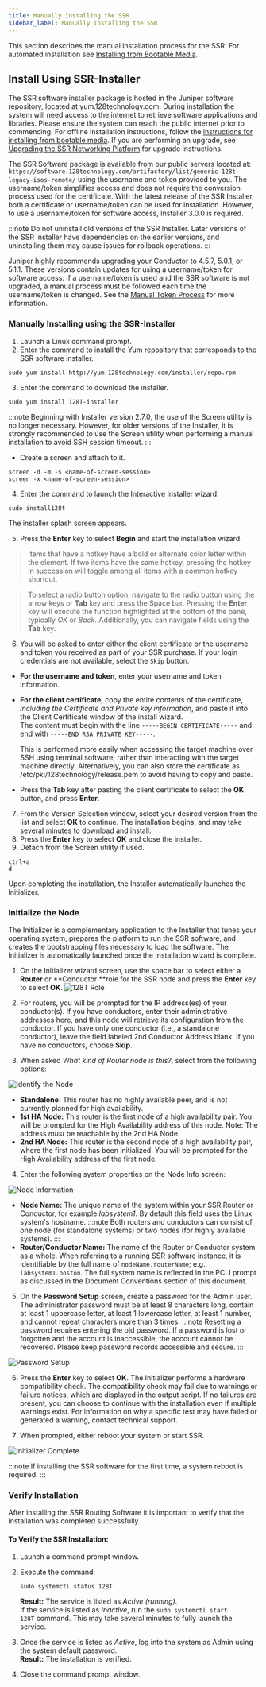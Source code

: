 ```yaml
---
title: Manually Installing the SSR
sidebar_label: Manually Installing the SSR
---
```

This section describes the manual installation process for the SSR. For automated installation see [Installing from Bootable Media](intro_installation_bootable_media.mdx). 

## Install Using SSR-Installer

The SSR software installer package is hosted in the Juniper software repository, located at yum.128technology.com. During installation the system will need access to the internet to retrieve software applications and libraries. Please ensure the system can reach the public internet prior to commencing. For offline installation instructions, follow the [instructions for installing from bootable media](intro_installation_bootable_media.mdx). If you are performing an upgrade, see [Upgrading the SSR Networking Platform](intro_upgrading.md) for upgrade instructions. 

The SSR Software package is available from our public servers located at: `https://software.128technology.com/artifactory/list/generic-128t-legacy-isos-remote/` using the username and token provided to you. The username/token simplifies access and does not require the conversion process used for the certificate. With the latest release of the SSR Installer, both a certificate or username/token can be used for installation. However, to use a username/token for software access, Installer 3.0.0 is required. 

:::note
Do not uninstall old versions of the SSR Installer. Later versions of the SSR Installer have dependencies on the earlier versions, and uninstalling them may cause issues for rollback operations. 
:::

Juniper highly recommends upgrading your Conductor to 4.5.7, 5.0.1, or 5.1.1. These versions contain updates for using a username/token for software access. If a username/token is used and the SSR software is not upgraded, a manual process must be followed each time the username/token is changed. See the [Manual Token Process](installer_cli_reference.md#manual-token-process) for more information.

### Manually Installing using the SSR-Installer

1. Launch a Linux command prompt.
2. Enter the command to install the Yum repository that corresponds to the SSR software installer.

```
sudo yum install http://yum.128technology.com/installer/repo.rpm
```

3. Enter the command to download the installer.

```
sudo yum install 128T-installer
```

:::note
Beginning with Installer version 2.7.0, the use of the Screen utility is no longer necessary. However, for older versions of the Installer, it is strongly recommended to use the Screen utility when performing a manual installation to avoid SSH session timeout. 
:::

- Create a screen and attach to it.
```
screen -d -m -s <name-of-screen-session>
screen -x <name-of-screen-session>
```
4. Enter the command to launch the Interactive Installer wizard.

```
sudo install128t
```
The installer splash screen appears.

5. Press the **Enter** key to select **Begin** and start the installation wizard.
  > Items that have a hotkey have a bold or alternate color letter within the element. If two items have the same hotkey, pressing the hotkey in succession will toggle among all items with a common hotkey shortcut.

  > To select a radio button option, navigate to the radio button using the arrow keys or **Tab** key and press the Space bar. Pressing the **Enter** key will execute the function highlighted at the bottom of the pane, typically _OK_ or _Back_. Additionally, you can navigate fields using the **Tab** key.

6. You will be asked to enter either the client certificate or the username and token you received as part of your SSR purchase.
  If your login credentials are not available, select the `Skip` button. 

  - **For the username and token**, enter your username and token information.
 
  - **For the client certificate**, copy the entire contents of the certificate, _including the Certificate and Private key information_, and paste it into the Client Certificate window of the install wizard.<br/>The content must begin with the line `-----BEGIN CERTIFICATE-----` and end with `-----END RSA PRIVATE KEY-----`.

    This is performed more easily when accessing the target machine over SSH using terminal software, rather than interacting with the target machine directly. Alternatively, you can also store the certificate as /etc/pki/128technology/release.pem to avoid having to copy and paste.

  - Press the **Tab** key after pasting the client certificate to select the **OK** button, and press **Enter**.
  
7. From the Version Selection window, select your desired version from the list and select **OK** to continue. The installation begins, and may take several minutes to download and install.
8. Press the **Enter** key to select **OK** and close the installer. 
9. Detach from the Screen utility if used.
  ```
  ctrl+a
  d
  ```
Upon completing the installation, the Installer automatically launches the Initializer.

### Initialize the Node

The Initializer is a complementary application to the Installer that tunes your operating system, prepares the platform to run the SSR software, and creates the bootstrapping files necessary to load the software. The Initializer is automatically launched once the Installation wizard is complete.

1. On the Initializer wizard screen, use the space bar to select either a **Router** or **Conductor **role for the SSR node and press the **Enter** key to select **OK**.
  ![128T Role](/img/intro_install_initializer_role.png)

2. For routers, you will be prompted for the IP address(es) of your conductor(s). If you have conductors, enter their administrative addresses here, and this node will retrieve its configuration from the conductor. If you have only one conductor (i.e., a standalone conductor), leave the field labeled 2nd Conductor Address blank. If you have no conductors, choose **Skip**.
3. When asked _What kind of Router node is this?_, select from the following options:

  ![Identify the Node](/img/intro_install_initializer_HASetup.png)

- **Standalone:** This router has no highly available peer, and is not currently planned for high availability.
- **1st HA Node:** This router is the first node of a high availability pair. You will be prompted for the High Availability address of this node. Note: The address _must_ be reachable by the 2nd HA Node.
- **2nd HA Node:** This router is the second node of a high availability pair, where the first node has been initialized. You will be prompted for the High Availability address of the first node.

4. Enter the following system properties on the Node Info screen:

![Node Information](/img/intro_install_initializer_nodeinfo.png)

- **Node Name:** The unique name of the system within your SSR Router or Conductor, for example _labsystem1_. By default this field uses the Linux system's hostname.
  :::note
  Both routers and conductors can consist of one node (for standalone systems) or two nodes (for highly available systems).
  :::
- **Router/Conductor Name:** The name of the Router or Conductor system as a whole. When referring to a running SSR software instance, it is identifiable by the full name of `nodeName.routerName`; e.g., `labsystem1.boston`. The full system name is reflected in the PCLI prompt as discussed in the Document Conventions section of this document.

5. On the **Password Setup** screen, create a password for the Admin user. The administrator password must be at least 8 characters long, contain at least 1 uppercase letter, at least 1 lowercase letter, at least 1 number, and cannot repeat characters more than 3 times.
  :::note
  Resetting a password requires entering the old password. If a password is lost or forgotten and the account is inaccessible, the account cannot be recovered. Please keep password records accessible and secure. 
  :::

![Password Setup](/img/intro_install_initializer_password.png)

6. Press the **Enter** key to select **OK**. The Initializer performs a hardware compatibility check. The compatibility check may fail due to warnings or failure notices, which are displayed in the output script. If no failures are present, you can choose to continue with the installation even if multiple warnings exist. For information on why a specific test may have failed or generated a warning, contact technical support.

7. When prompted, either reboot your system or start SSR.

  ![Initializer Complete](/img/intro_install_initializer_complete.png)

:::note
If installing the SSR software for the first time, a system reboot is required.
:::

### Verify Installation

After installing the SSR Routing Software it is important to verify that the installation was completed successfully.

#### To Verify the SSR Installation:

1. Launch a command prompt window.

2. Execute the command:

   ```
   sudo systemctl status 128T
   ```

   **Result:** The service is listed as _Active (running)_.<br/>If the service is listed as _Inactive_, run the `sudo systemctl start 128T` command. This may take several minutes to fully launch the service.

3. Once the service is listed as _Active_, log into the system as Admin using the system default password.<br/>**Result:** The installation is verified.

4. Close the command prompt window.

